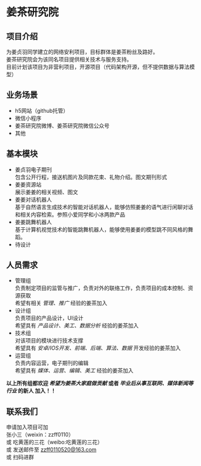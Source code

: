 
# 姜茶研究院

## 项目介绍

为姜贞羽同学建立的网络安利项目，目标群体是姜茶粉丝及路好。  
姜茶研究院会为该同名项目提供相关技术与服务支持。  
目前计划该项目为非营利项目，开源项目（代码架构开源，但不提供数据与算法模型）


## 业务场景
* h5网站（github托管）
* 微信小程序
* 姜茶研究院微博、姜茶研究院微信公众号
* 其他

## 基本模块
* 姜贞羽电子期刊  
  包含公开行程，接送机图片及同款花束、礼物介绍。图文期刊形式
* 姜姜资源站  
  展示姜姜的相关视频、图文
* 姜姜对话机器人  
  基于自然语言生成技术的智能对话机器人，能够仿照姜姜的语气进行闲聊对话和相关内容检索。参照小爱同学和小冰两款产品  
* 姜姜跳舞机器人  
  基于计算机视觉技术的智能跳舞机器人，能够使用姜姜的模型跳不同风格的舞蹈。   
* 待设计  

## 人员需求
* 管理组  
  负责制定项目的监管与推广，负责对外的联络工作，负责项目的成本控制、资源获取  
  希望有相关 _管理、推广_ 经验的姜茶加入  
* 设计组  
  负责项目的产品设计，UI设计  
  希望具有 _产品设计、美工、数据分析_ 经验的姜茶加入  
* 技术组  
  对该项目的模块进行技术支撑  
  希望具有 _安卓/IOS开发、前端、后端、算法、数据_ 开发经验的姜茶加入  
* 运营组  
  负责内容运营，电子期刊的编辑  
  希望具有 _媒体、运营、编辑、美工_ 经验的姜茶加入    


**以上所有组都欢迎 _希望为姜茶大家庭做贡献_ 或者 _毕业后从事互联网、媒体新闻等行业_ 的新人 加入！！**

## 联系我们
申请加入项目可加  
张小三（weixin：zzff0110）  
或 吃黄莲的三花（weibo:吃黄莲的三花）  
或 发送邮件至 zzff0110520@163.com  
或 扫码进群
  
